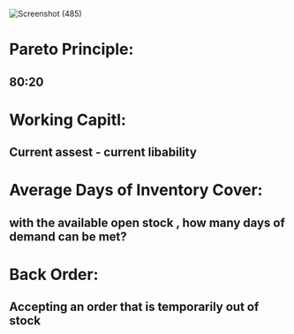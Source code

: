 ![Screenshot (485)](https://user-images.githubusercontent.com/89120960/205316647-d8a16e8f-f596-449b-b5ad-960bba3ae137.png)

<div><h1>Pareto Principle:</h1><h2>80:20</h2></div>
<div><h1>Working Capitl:</h1><h2>Current assest - current libability</h2></div>
<div><h1>Average Days of Inventory Cover:</h1><h2>with the available open stock , how many days of demand can be met?</h2></div>
<div><h1>Back Order:</h1><h2>Accepting an order that is temporarily out of stock</h2></div>
